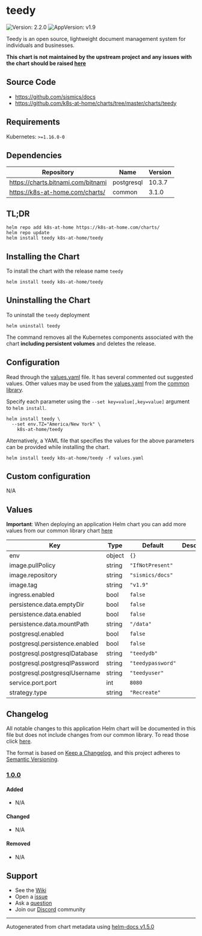 # teedy

![Version: 2.2.0](https://img.shields.io/badge/Version-2.2.0-informational?style=flat-square) ![AppVersion: v1.9](https://img.shields.io/badge/AppVersion-v1.9-informational?style=flat-square)

Teedy is an open source, lightweight document management system for individuals and businesses.

**This chart is not maintained by the upstream project and any issues with the chart should be raised [here](https://github.com/k8s-at-home/charts/issues/new/choose)**

## Source Code

* <https://github.com/sismics/docs>
* <https://github.com/k8s-at-home/charts/tree/master/charts/teedy>

## Requirements

Kubernetes: `>=1.16.0-0`

## Dependencies

| Repository | Name | Version |
|------------|------|---------|
| https://charts.bitnami.com/bitnami | postgresql | 10.3.7 |
| https://k8s-at-home.com/charts/ | common | 3.1.0 |

## TL;DR

```console
helm repo add k8s-at-home https://k8s-at-home.com/charts/
helm repo update
helm install teedy k8s-at-home/teedy
```

## Installing the Chart

To install the chart with the release name `teedy`

```console
helm install teedy k8s-at-home/teedy
```

## Uninstalling the Chart

To uninstall the `teedy` deployment

```console
helm uninstall teedy
```

The command removes all the Kubernetes components associated with the chart **including persistent volumes** and deletes the release.

## Configuration

Read through the [values.yaml](./values.yaml) file. It has several commented out suggested values.
Other values may be used from the [values.yaml](../common/values.yaml) from the [common library](../common).

Specify each parameter using the `--set key=value[,key=value]` argument to `helm install`.

```console
helm install teedy \
  --set env.TZ="America/New York" \
    k8s-at-home/teedy
```

Alternatively, a YAML file that specifies the values for the above parameters can be provided while installing the chart.

```console
helm install teedy k8s-at-home/teedy -f values.yaml
```

## Custom configuration

N/A

## Values

**Important**: When deploying an application Helm chart you can add more values from our common library chart [here](https://github.com/k8s-at-home/charts/tree/master/charts/common/)

| Key | Type | Default | Description |
|-----|------|---------|-------------|
| env | object | `{}` |  |
| image.pullPolicy | string | `"IfNotPresent"` |  |
| image.repository | string | `"sismics/docs"` |  |
| image.tag | string | `"v1.9"` |  |
| ingress.enabled | bool | `false` |  |
| persistence.data.emptyDir | bool | `false` |  |
| persistence.data.enabled | bool | `false` |  |
| persistence.data.mountPath | string | `"/data"` |  |
| postgresql.enabled | bool | `false` |  |
| postgresql.persistence.enabled | bool | `false` |  |
| postgresql.postgresqlDatabase | string | `"teedydb"` |  |
| postgresql.postgresqlPassword | string | `"teedypassword"` |  |
| postgresql.postgresqlUsername | string | `"teedyuser"` |  |
| service.port.port | int | `8080` |  |
| strategy.type | string | `"Recreate"` |  |

## Changelog

All notable changes to this application Helm chart will be documented in this file but does not include changes from our common library. To read those click [here](https://github.com/k8s-at-home/charts/tree/master/charts/common/README.md#Changelog).

The format is based on [Keep a Changelog](https://keepachangelog.com/en/1.0.0/), and this project adheres to [Semantic Versioning](https://semver.org/spec/v2.0.0.html).

### [1.0.0]

#### Added

- N/A

#### Changed

- N/A

#### Removed

- N/A

[1.0.0]: #1.0.0

## Support

- See the [Wiki](https://github.com/k8s-at-home/charts/wiki)
- Open a [issue](https://github.com/k8s-at-home/charts/issues/new/choose)
- Ask a [question](https://github.com/k8s-at-home/charts/discussions)
- Join our [Discord](https://discord.gg/sTMX7Vh) community

----------------------------------------------
Autogenerated from chart metadata using [helm-docs v1.5.0](https://github.com/norwoodj/helm-docs/releases/v1.5.0)